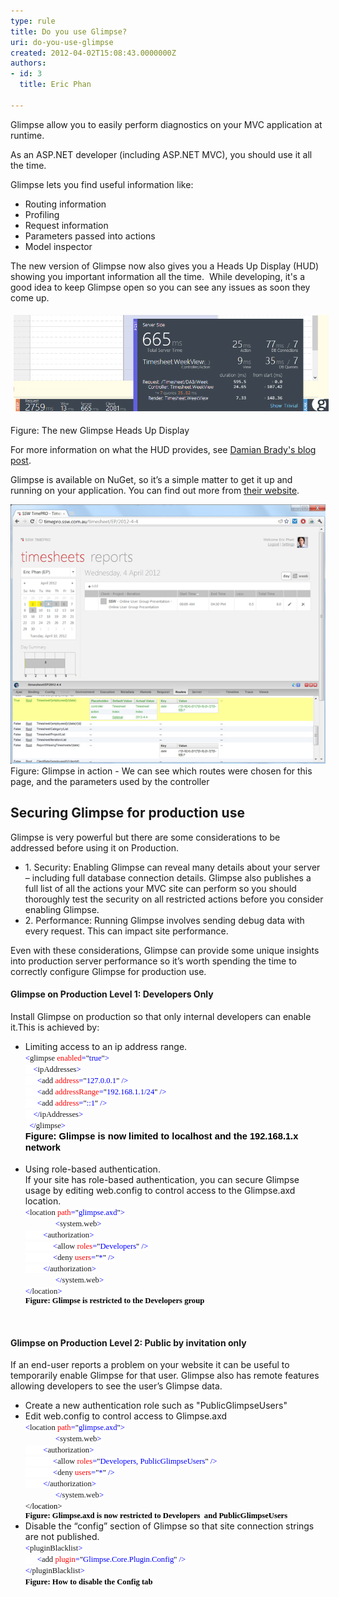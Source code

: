 ```yaml
---
type: rule
title: Do you use Glimpse?
uri: do-you-use-glimpse
created: 2012-04-02T15:08:43.0000000Z
authors:
- id: 3
  title: Eric Phan

---
```




<span class='intro'> Glimpse allow you to easily perform diagnostics on your MVC application at runtime.<div>As an ASP.NET developer (including ASP.NET MVC), you should use it all the time.</div> </span>

<p>Glimpse lets you find useful information like&#58;</p>
<ul><li>Routing information</li>
<li>Profiling</li>
<li>Request information</li>
<li>Parameters passed into actions</li>
<li>Model inspector</li></ul>
<p>The new version of Glimpse now also gives you a Heads Up Display (HUD) showing you important information all the time.&#160; While developing, it's a good idea to keep Glimpse open so you can see any issues as soon&#160;they come up.</p><p><img src="./GlimpseHeadsUpDisplay.png" alt="GlimpseHeadsUpDisplay.png" style="margin&#58;5px;width&#58;650px;" /><br></p><p><span class="ssw-rteStyle-FigureNormal">Figure&#58; The new Glimpse Heads Up Display</span></p><p>For more information on what the HUD provides, see <a href="http&#58;//blog.damianbrady.com.au/2013/06/12/glimpse-heads-up-display-released/">Damian Brady's blog post​</a>.</p><p>Glimpse is available on NuGet, so it’s a simple matter to get it up and running on your application. You can find out more from <a href="http&#58;//getglimpse.com/" target="_blank">their website</a>.</p>
<img class="ms-rteCustom-ImageArea" alt="glimpse.png" src="./glimpse.png" /> <span class="ms-rteCustom-FigureNormal">Figure&#58; Glimpse in action - We can see which routes were chosen for this page, and the parameters used by the controller</span><span class="ms-rteCustom-FigureNormal"></span> <h2>Securing Glimpse for production use</h2>
<p>Glimpse is very powerful but there are some considerations to be addressed before using it on Production. </p>
<ul><li>1. Security&#58; Enabling Glimpse can reveal many details about your server – including full database connection details. Glimpse also publishes a full list of all the actions your MVC site can perform so you should thoroughly test the security on all restricted actions before you consider enabling Glimpse. </li>
<li>2. Performance&#58; Running Glimpse involves sending debug data with every request. This can impact site performance. </li></ul>
<p>Even with these considerations, Glimpse can provide some unique insights into production server performance so it’s worth spending the time to correctly configure Glimpse for production use.</p>
<h4>Glimpse on Production Level 1&#58; Developers Only</h4>
<p>Install Glimpse on production so that only internal developers can enable it.This is achieved by&#58; </p>
<ul><li>Limiting access to an ip address range. <br><div style="margin&#58;0cm 0cm 0pt;"><span style="font-size&#58;9.5pt;font-family&#58;consolas;background-color&#58;white;color&#58;blue;">&lt;</span><span style="font-size&#58;9.5pt;font-family&#58;consolas;background-color&#58;white;">glimpse</span><span style="font-size&#58;9.5pt;font-family&#58;consolas;background-color&#58;white;color&#58;blue;"> </span><span style="font-size&#58;9.5pt;font-family&#58;consolas;background-color&#58;white;color&#58;red;">enabled</span><span style="font-size&#58;9.5pt;font-family&#58;consolas;background-color&#58;white;color&#58;blue;">=</span><span style="font-size&#58;9.5pt;font-family&#58;consolas;background-color&#58;white;color&#58;black;">&quot;</span><span style="font-size&#58;9.5pt;font-family&#58;consolas;background-color&#58;white;color&#58;blue;">true</span><span style="font-size&#58;9.5pt;font-family&#58;consolas;background-color&#58;white;color&#58;black;">&quot;</span><span style="font-size&#58;9.5pt;font-family&#58;consolas;background-color&#58;white;color&#58;blue;">&gt;</span><span style="font-size&#58;9.5pt;font-family&#58;consolas;background-color&#58;white;color&#58;black;"></span></div>
<div style="margin&#58;0cm 0cm 0pt;"><span style="font-size&#58;9.5pt;font-family&#58;consolas;background-color&#58;white;color&#58;blue;">&#160;&#160;&#160; &lt;</span><span style="font-size&#58;9.5pt;font-family&#58;consolas;background-color&#58;white;">ipAddresses</span><span style="font-size&#58;9.5pt;font-family&#58;consolas;background-color&#58;white;color&#58;blue;">&gt;</span><span style="font-size&#58;9.5pt;font-family&#58;consolas;background-color&#58;white;color&#58;black;"></span></div>
<div style="margin&#58;0cm 0cm 0pt;"><span style="font-size&#58;9.5pt;font-family&#58;consolas;background-color&#58;white;color&#58;blue;">&#160;&#160;&#160;&#160;&#160; &lt;</span><span style="font-size&#58;9.5pt;font-family&#58;consolas;background-color&#58;white;">add</span><span style="font-size&#58;9.5pt;font-family&#58;consolas;background-color&#58;white;color&#58;blue;"> </span><span style="font-size&#58;9.5pt;font-family&#58;consolas;background-color&#58;white;color&#58;red;">address</span><span style="font-size&#58;9.5pt;font-family&#58;consolas;background-color&#58;white;color&#58;blue;">=</span><span style="font-size&#58;9.5pt;font-family&#58;consolas;background-color&#58;white;color&#58;black;">&quot;</span><span style="font-size&#58;9.5pt;font-family&#58;consolas;background-color&#58;white;color&#58;blue;">127.0.0.1</span><span style="font-size&#58;9.5pt;font-family&#58;consolas;background-color&#58;white;color&#58;black;">&quot;</span><span style="font-size&#58;9.5pt;font-family&#58;consolas;background-color&#58;white;color&#58;blue;"> /&gt;</span><span style="font-size&#58;9.5pt;font-family&#58;consolas;background-color&#58;white;color&#58;black;"></span></div>
<div style="margin&#58;0cm 0cm 0pt;"><span style="font-size&#58;9.5pt;font-family&#58;consolas;background-color&#58;white;color&#58;blue;">&#160;&#160;&#160;&#160;&#160; &lt;</span><span style="font-size&#58;9.5pt;font-family&#58;consolas;background-color&#58;white;">add</span><span style="font-size&#58;9.5pt;font-family&#58;consolas;background-color&#58;white;color&#58;blue;"> </span><span style="font-size&#58;9.5pt;font-family&#58;consolas;background-color&#58;white;color&#58;red;">addressRange</span><span style="font-size&#58;9.5pt;font-family&#58;consolas;background-color&#58;white;color&#58;blue;">=</span><span style="font-size&#58;9.5pt;font-family&#58;consolas;background-color&#58;white;color&#58;black;">&quot;</span><span style="font-size&#58;9.5pt;font-family&#58;consolas;background-color&#58;white;color&#58;blue;">192.168.1.1/24</span><span style="font-size&#58;9.5pt;font-family&#58;consolas;background-color&#58;white;color&#58;black;">&quot;</span><span style="font-size&#58;9.5pt;font-family&#58;consolas;background-color&#58;white;color&#58;blue;"> /&gt;</span><span style="font-size&#58;9.5pt;font-family&#58;consolas;background-color&#58;white;color&#58;black;"></span></div>
<div style="margin&#58;0cm 0cm 0pt;"><span style="font-size&#58;9.5pt;font-family&#58;consolas;background-color&#58;white;color&#58;blue;">&#160;&#160;&#160;&#160;&#160; &lt;</span><span style="font-size&#58;9.5pt;font-family&#58;consolas;background-color&#58;white;">add</span><span style="font-size&#58;9.5pt;font-family&#58;consolas;background-color&#58;white;color&#58;blue;"> </span><span style="font-size&#58;9.5pt;font-family&#58;consolas;background-color&#58;white;color&#58;red;">address</span><span style="font-size&#58;9.5pt;font-family&#58;consolas;background-color&#58;white;color&#58;blue;">=</span><span style="font-size&#58;9.5pt;font-family&#58;consolas;background-color&#58;white;color&#58;black;">&quot;</span><span style="font-size&#58;9.5pt;font-family&#58;consolas;background-color&#58;white;color&#58;blue;">&#58;&#58;1</span><span style="font-size&#58;9.5pt;font-family&#58;consolas;background-color&#58;white;color&#58;black;">&quot;</span><span style="font-size&#58;9.5pt;font-family&#58;consolas;background-color&#58;white;color&#58;blue;"> /&gt;</span><span style="font-size&#58;9.5pt;font-family&#58;consolas;background-color&#58;white;color&#58;black;"></span></div>
<div style="margin&#58;0cm 0cm 0pt;"><span style="font-size&#58;9.5pt;font-family&#58;consolas;background-color&#58;white;color&#58;blue;">&#160;&#160;&#160; &lt;/</span><span style="font-size&#58;9.5pt;font-family&#58;consolas;background-color&#58;white;">ipAddresses</span><span style="font-size&#58;9.5pt;font-family&#58;consolas;background-color&#58;white;color&#58;blue;">&gt;</span><span style="font-size&#58;9.5pt;font-family&#58;consolas;background-color&#58;white;color&#58;black;"></span></div>
<span style="font-size&#58;9.5pt;font-family&#58;consolas;background-color&#58;white;color&#58;blue;">&#160; &lt;/</span><span style="font-size&#58;9.5pt;font-family&#58;consolas;background-color&#58;white;">glimpse</span><span style="font-size&#58;9.5pt;font-family&#58;consolas;background-color&#58;white;color&#58;blue;">&gt;<br><span style="font-size&#58;11pt;font-family&#58;calibri, sans-serif;color&#58;#000000;"><strong>Figure&#58; Glimpse is now limited to localhost and the 192.168.1.x network</strong></span></span><span style="font-size&#58;11pt;font-family&#58;calibri, sans-serif;"><br><br></span></li>
<li>Using role-based authentication.<br>If your site has role-based authentication, you can secure Glimpse usage by editing web.config to control access to the Glimpse.axd location.<br><div style="margin&#58;0cm 0cm 0pt;"><span style="font-size&#58;9.5pt;font-family&#58;consolas;background-color&#58;white;color&#58;blue;">&lt;</span><span style="font-size&#58;9.5pt;font-family&#58;consolas;background-color&#58;white;">location</span><span style="font-size&#58;9.5pt;font-family&#58;consolas;background-color&#58;white;color&#58;blue;"> </span><span style="font-size&#58;9.5pt;font-family&#58;consolas;background-color&#58;white;color&#58;red;">path</span><span style="font-size&#58;9.5pt;font-family&#58;consolas;background-color&#58;white;color&#58;blue;">=</span><span style="font-size&#58;9.5pt;font-family&#58;consolas;background-color&#58;white;color&#58;black;">&quot;</span><span style="font-size&#58;9.5pt;font-family&#58;consolas;background-color&#58;white;color&#58;blue;">glimpse.axd</span><span style="font-size&#58;9.5pt;font-family&#58;consolas;background-color&#58;white;color&#58;black;">&quot;</span><span style="font-size&#58;9.5pt;font-family&#58;consolas;background-color&#58;white;color&#58;blue;">&gt;</span><span style="font-size&#58;9.5pt;font-family&#58;consolas;background-color&#58;white;color&#58;black;"></span></div>
<div style="margin&#58;0cm 0cm 0pt;text-indent&#58;36pt;"><span style="font-size&#58;9.5pt;font-family&#58;consolas;background-color&#58;white;color&#58;blue;">&lt;</span><span style="font-size&#58;9.5pt;font-family&#58;consolas;background-color&#58;white;">system.web</span><span style="font-size&#58;9.5pt;font-family&#58;consolas;background-color&#58;white;color&#58;blue;">&gt;</span><span style="font-size&#58;9.5pt;font-family&#58;consolas;background-color&#58;white;color&#58;black;"></span></div>
<div style="margin&#58;0cm 0cm 0pt;"><span style="font-size&#58;9.5pt;font-family&#58;consolas;background-color&#58;white;color&#58;blue;">&#160;&#160;&#160;&#160;&#160;&#160; &#160; &lt;</span><span style="font-size&#58;9.5pt;font-family&#58;consolas;background-color&#58;white;">authorization</span><span style="font-size&#58;9.5pt;font-family&#58;consolas;background-color&#58;white;color&#58;blue;">&gt;</span><span style="font-size&#58;9.5pt;font-family&#58;consolas;background-color&#58;white;color&#58;black;"></span></div>
<div style="margin&#58;0cm 0cm 0pt;"><span style="font-size&#58;9.5pt;font-family&#58;consolas;background-color&#58;white;color&#58;blue;">&#160;&#160;&#160;&#160;&#160; &#160;&#160;&#160;&#160;&#160;&#160;&#160; &lt;</span><span style="font-size&#58;9.5pt;font-family&#58;consolas;background-color&#58;white;">allow</span><span style="font-size&#58;9.5pt;font-family&#58;consolas;background-color&#58;white;color&#58;blue;"> </span><span style="font-size&#58;9.5pt;font-family&#58;consolas;background-color&#58;white;color&#58;red;">roles</span><span style="font-size&#58;9.5pt;font-family&#58;consolas;background-color&#58;white;color&#58;blue;">=</span><span style="font-size&#58;9.5pt;font-family&#58;consolas;background-color&#58;white;color&#58;black;">&quot;</span><span style="font-size&#58;9.5pt;font-family&#58;consolas;background-color&#58;white;color&#58;blue;">Developers</span><span style="font-size&#58;9.5pt;font-family&#58;consolas;background-color&#58;white;color&#58;black;">&quot;</span><span style="font-size&#58;9.5pt;font-family&#58;consolas;background-color&#58;white;color&#58;blue;"> /&gt;</span><span style="font-size&#58;9.5pt;font-family&#58;consolas;background-color&#58;white;color&#58;black;"></span></div>
<div style="margin&#58;0cm 0cm 0pt;"><span style="font-size&#58;9.5pt;font-family&#58;consolas;background-color&#58;white;color&#58;blue;">&#160;&#160;&#160;&#160;&#160; &#160;&#160;&#160;&#160;&#160;&#160;&#160; &lt;</span><span style="font-size&#58;9.5pt;font-family&#58;consolas;background-color&#58;white;">deny</span><span style="font-size&#58;9.5pt;font-family&#58;consolas;background-color&#58;white;color&#58;blue;"> </span><span style="font-size&#58;9.5pt;font-family&#58;consolas;background-color&#58;white;color&#58;red;">users</span><span style="font-size&#58;9.5pt;font-family&#58;consolas;background-color&#58;white;color&#58;blue;">=</span><span style="font-size&#58;9.5pt;font-family&#58;consolas;background-color&#58;white;color&#58;black;">&quot;</span><span style="font-size&#58;9.5pt;font-family&#58;consolas;background-color&#58;white;color&#58;blue;">*</span><span style="font-size&#58;9.5pt;font-family&#58;consolas;background-color&#58;white;color&#58;black;">&quot;</span><span style="font-size&#58;9.5pt;font-family&#58;consolas;background-color&#58;white;color&#58;blue;"> /&gt;</span><span style="font-size&#58;9.5pt;font-family&#58;consolas;background-color&#58;white;color&#58;black;"></span></div>
<div style="margin&#58;0cm 0cm 0pt;"><span style="font-size&#58;9.5pt;font-family&#58;consolas;background-color&#58;white;color&#58;blue;">&#160;&#160;&#160; &#160;&#160; &#160;&#160;&lt;/</span><span style="font-size&#58;9.5pt;font-family&#58;consolas;background-color&#58;white;">authorization</span><span style="font-size&#58;9.5pt;font-family&#58;consolas;background-color&#58;white;color&#58;blue;">&gt;</span><span style="font-size&#58;9.5pt;font-family&#58;consolas;background-color&#58;white;color&#58;black;"></span></div>
<div style="margin&#58;0cm 0cm 0pt;text-indent&#58;36pt;"><span style="font-size&#58;9.5pt;font-family&#58;consolas;background-color&#58;white;color&#58;blue;">&lt;/</span><span style="font-size&#58;9.5pt;font-family&#58;consolas;background-color&#58;white;">system.web</span><span style="font-size&#58;9.5pt;font-family&#58;consolas;background-color&#58;white;color&#58;blue;">&gt;</span><span style="font-size&#58;9.5pt;font-family&#58;consolas;background-color&#58;white;color&#58;black;"></span></div>
<div style="margin&#58;0cm 0cm 0pt;"><span style="font-size&#58;9.5pt;font-family&#58;consolas;background-color&#58;white;color&#58;blue;">&lt;/</span><span style="font-size&#58;9.5pt;font-family&#58;consolas;background-color&#58;white;">location</span><span style="font-size&#58;9.5pt;font-family&#58;consolas;background-color&#58;white;color&#58;blue;">&gt;</span><span style="font-size&#58;9.5pt;font-family&#58;consolas;color&#58;blue;"> <div style="color&#58;#000000;margin&#58;0cm 0cm 0pt;"><b><font face="Calibri">Figure&#58; Glimpse is restricted to the Developers group</font></b></div></span></div></li></ul>
<p>&#160;</p>
<h4>Glimpse on Production Level 2&#58; Public by invitation only</h4>
<p>If an end-user reports a problem on your website it can be useful to temporarily enable Glimpse for that user. Glimpse also has remote features allowing developers to see the user’s Glimpse data. </p>
<ul><li>Create a new authentication role such as &quot;PublicGlimpseUsers&quot;</li>
<li>Edit web.config to control access to Glimpse.axd<br><div style="margin&#58;0cm 0cm 0pt;"><span style="font-size&#58;9.5pt;font-family&#58;consolas;background-color&#58;white;color&#58;blue;">&lt;</span><span style="font-size&#58;9.5pt;font-family&#58;consolas;background-color&#58;white;">location</span><span style="font-size&#58;9.5pt;font-family&#58;consolas;background-color&#58;white;color&#58;blue;"> </span><span style="font-size&#58;9.5pt;font-family&#58;consolas;background-color&#58;white;color&#58;red;">path</span><span style="font-size&#58;9.5pt;font-family&#58;consolas;background-color&#58;white;color&#58;blue;">=</span><span style="font-size&#58;9.5pt;font-family&#58;consolas;background-color&#58;white;color&#58;black;">&quot;</span><span style="font-size&#58;9.5pt;font-family&#58;consolas;background-color&#58;white;color&#58;blue;">glimpse.axd</span><span style="font-size&#58;9.5pt;font-family&#58;consolas;background-color&#58;white;color&#58;black;">&quot;</span><span style="font-size&#58;9.5pt;font-family&#58;consolas;background-color&#58;white;color&#58;blue;">&gt;</span><span style="font-size&#58;9.5pt;font-family&#58;consolas;background-color&#58;white;color&#58;black;"></span></div>
<div style="margin&#58;0cm 0cm 0pt;text-indent&#58;36pt;"><span style="font-size&#58;9.5pt;font-family&#58;consolas;background-color&#58;white;color&#58;blue;">&lt;</span><span style="font-size&#58;9.5pt;font-family&#58;consolas;background-color&#58;white;">system.web</span><span style="font-size&#58;9.5pt;font-family&#58;consolas;background-color&#58;white;color&#58;blue;">&gt;</span><span style="font-size&#58;9.5pt;font-family&#58;consolas;background-color&#58;white;color&#58;black;"></span></div>
<div style="margin&#58;0cm 0cm 0pt;"><span style="font-size&#58;9.5pt;font-family&#58;consolas;background-color&#58;white;color&#58;blue;">&#160;&#160;&#160;&#160;&#160;&#160; &#160; &lt;</span><span style="font-size&#58;9.5pt;font-family&#58;consolas;background-color&#58;white;">authorization</span><span style="font-size&#58;9.5pt;font-family&#58;consolas;background-color&#58;white;color&#58;blue;">&gt;</span><span style="font-size&#58;9.5pt;font-family&#58;consolas;background-color&#58;white;color&#58;black;"></span></div>
<div style="margin&#58;0cm 0cm 0pt;"><span style="font-size&#58;9.5pt;font-family&#58;consolas;background-color&#58;white;color&#58;blue;">&#160;&#160;&#160;&#160;&#160; &#160;&#160;&#160;&#160;&#160;&#160;&#160; &lt;</span><span style="font-size&#58;9.5pt;font-family&#58;consolas;background-color&#58;white;">allow</span><span style="font-size&#58;9.5pt;font-family&#58;consolas;background-color&#58;white;color&#58;blue;"> </span><span style="font-size&#58;9.5pt;font-family&#58;consolas;background-color&#58;white;color&#58;red;">roles</span><span style="font-size&#58;9.5pt;font-family&#58;consolas;background-color&#58;white;color&#58;blue;">=</span><span style="font-size&#58;9.5pt;font-family&#58;consolas;background-color&#58;white;color&#58;black;">&quot;</span><span style="font-size&#58;9.5pt;font-family&#58;consolas;background-color&#58;white;color&#58;blue;">Developers, PublicGlimpseUsers</span><span style="font-size&#58;9.5pt;font-family&#58;consolas;background-color&#58;white;color&#58;black;">&quot;</span><span style="font-size&#58;9.5pt;font-family&#58;consolas;background-color&#58;white;color&#58;blue;"> /&gt;</span><span style="font-size&#58;9.5pt;font-family&#58;consolas;background-color&#58;white;color&#58;black;"></span></div>
<div style="margin&#58;0cm 0cm 0pt;"><span style="font-size&#58;9.5pt;font-family&#58;consolas;background-color&#58;white;color&#58;blue;">&#160;&#160;&#160;&#160;&#160; &#160;&#160;&#160;&#160;&#160;&#160;&#160; &lt;</span><span style="font-size&#58;9.5pt;font-family&#58;consolas;background-color&#58;white;">deny</span><span style="font-size&#58;9.5pt;font-family&#58;consolas;background-color&#58;white;color&#58;blue;"> </span><span style="font-size&#58;9.5pt;font-family&#58;consolas;background-color&#58;white;color&#58;red;">users</span><span style="font-size&#58;9.5pt;font-family&#58;consolas;background-color&#58;white;color&#58;blue;">=</span><span style="font-size&#58;9.5pt;font-family&#58;consolas;background-color&#58;white;color&#58;black;">&quot;</span><span style="font-size&#58;9.5pt;font-family&#58;consolas;background-color&#58;white;color&#58;blue;">*</span><span style="font-size&#58;9.5pt;font-family&#58;consolas;background-color&#58;white;color&#58;black;">&quot;</span><span style="font-size&#58;9.5pt;font-family&#58;consolas;background-color&#58;white;color&#58;blue;"> /&gt;</span><span style="font-size&#58;9.5pt;font-family&#58;consolas;background-color&#58;white;color&#58;black;"></span></div>
<div style="margin&#58;0cm 0cm 0pt;"><span style="font-size&#58;9.5pt;font-family&#58;consolas;background-color&#58;white;color&#58;blue;">&#160;&#160;&#160; &#160;&#160; &#160;&#160;&lt;/</span><span style="font-size&#58;9.5pt;font-family&#58;consolas;background-color&#58;white;">authorization</span><span style="font-size&#58;9.5pt;font-family&#58;consolas;background-color&#58;white;color&#58;blue;">&gt;</span><span style="font-size&#58;9.5pt;font-family&#58;consolas;background-color&#58;white;color&#58;black;"></span></div>
<div style="margin&#58;0cm 0cm 0pt;text-indent&#58;36pt;"><span style="font-size&#58;9.5pt;font-family&#58;consolas;background-color&#58;white;color&#58;blue;">&lt;/</span><span style="font-size&#58;9.5pt;font-family&#58;consolas;background-color&#58;white;">system.web</span><span style="font-size&#58;9.5pt;font-family&#58;consolas;background-color&#58;white;color&#58;blue;">&gt;</span><span style="font-size&#58;9.5pt;font-family&#58;consolas;background-color&#58;white;color&#58;black;"></span></div>
<div style="margin&#58;0cm 0cm 0pt;"><span style="font-size&#58;9.5pt;font-family&#58;consolas;background-color&#58;white;color&#58;#000000;">&lt;/</span><span style="font-size&#58;9.5pt;font-family&#58;consolas;background-color&#58;white;color&#58;#000000;">location</span><span style="font-size&#58;9.5pt;font-family&#58;consolas;background-color&#58;white;color&#58;#000000;">&gt;</span><span style="font-size&#58;9.5pt;font-family&#58;consolas;color&#58;blue;"><span style="color&#58;#000000;"> </span><div style="margin&#58;0cm 0cm 0pt;"><b><font face="Calibri"><span style="color&#58;#000000;">Figure&#58; Glimpse.axd is now restricted to Developers&#160; and PublicGlimpseUsers </span><br></font></b></div></span></div></li>
<li>Disable the “config” section of Glimpse so that site connection strings are not published. <br><div style="margin&#58;0cm 0cm 0pt;"><span style="font-size&#58;9.5pt;font-family&#58;consolas;background-color&#58;white;color&#58;blue;">&lt;</span><span style="font-size&#58;9.5pt;font-family&#58;consolas;background-color&#58;white;">pluginBlacklist</span><span style="font-size&#58;9.5pt;font-family&#58;consolas;background-color&#58;white;color&#58;blue;">&gt;</span><span style="font-size&#58;9.5pt;font-family&#58;consolas;background-color&#58;white;color&#58;black;"></span></div>
<div style="margin&#58;0cm 0cm 0pt;"><span style="font-size&#58;9.5pt;font-family&#58;consolas;background-color&#58;white;color&#58;blue;">&#160;&#160;&#160;&#160;&#160; &lt;</span><span style="font-size&#58;9.5pt;font-family&#58;consolas;background-color&#58;white;">add</span><span style="font-size&#58;9.5pt;font-family&#58;consolas;background-color&#58;white;color&#58;blue;"> </span><span style="font-size&#58;9.5pt;font-family&#58;consolas;background-color&#58;white;color&#58;red;">plugin</span><span style="font-size&#58;9.5pt;font-family&#58;consolas;background-color&#58;white;color&#58;blue;">=</span><span style="font-size&#58;9.5pt;font-family&#58;consolas;background-color&#58;white;color&#58;black;">&quot;</span><span style="font-size&#58;9.5pt;font-family&#58;consolas;background-color&#58;white;color&#58;blue;">Glimpse.Core.Plugin.Config</span><span style="font-size&#58;9.5pt;font-family&#58;consolas;background-color&#58;white;color&#58;black;">&quot;</span><span style="font-size&#58;9.5pt;font-family&#58;consolas;background-color&#58;white;color&#58;blue;"> /&gt;</span><span style="font-size&#58;9.5pt;font-family&#58;consolas;background-color&#58;white;color&#58;black;"></span></div>
<div style="margin&#58;0cm 0cm 0pt;"><span style="font-size&#58;9.5pt;font-family&#58;consolas;background-color&#58;white;color&#58;blue;">&lt;/</span><span style="font-size&#58;9.5pt;font-family&#58;consolas;background-color&#58;white;">pluginBlacklist</span><span style="font-size&#58;9.5pt;font-family&#58;consolas;background-color&#58;white;color&#58;blue;">&gt;<br><b style="color&#58;#000000;"><font face="Calibri">Figure&#58; How to disable the Config tab </font></b></span><span style="font-size&#58;9.5pt;font-family&#58;consolas;color&#58;blue;"></span></div></li>
<p>&#160;</p></ul>


